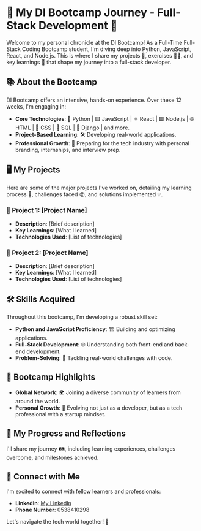# 🌟 My DI Bootcamp Journey - Full-Stack Development 🚀

Welcome to my personal chronicle at the DI Bootcamp! As a Full-Time Full-Stack Coding Bootcamp student, I'm diving deep into Python, JavaScript, React, and Node.js. This is where I share my projects 📁, exercises 🏋️‍♂️, and key learnings 📘 that shape my journey into a full-stack developer.

## 📚 About the Bootcamp

DI Bootcamp offers an intensive, hands-on experience. Over these 12 weeks, I'm engaging in:

- **Core Technologies**: 🐍 Python | 🟨 JavaScript | ⚛️ React | 🟩 Node.js | 🌐 HTML | 🎨 CSS | 💾 SQL | 🚀 Django | and more.
- **Project-Based Learning**: 🛠️ Developing real-world applications.
- **Professional Growth**: 💼 Preparing for the tech industry with personal branding, internships, and interview prep.

## 🖥️ My Projects

Here are some of the major projects I've worked on, detailing my learning process 🤔, challenges faced 😵, and solutions implemented 💡.

### 📌 Project 1: [Project Name]

- **Description**: [Brief description]
- **Key Learnings**: [What I learned]
- **Technologies Used**: [List of technologies]

### 📌 Project 2: [Project Name]

- **Description**: [Brief description]
- **Key Learnings**: [What I learned]
- **Technologies Used**: [List of technologies]

## 🛠 Skills Acquired

Throughout this bootcamp, I'm developing a robust skill set:

- **Python and JavaScript Proficiency**: 🏗 Building and optimizing applications.
- **Full-Stack Development**: 🌐 Understanding both front-end and back-end development.
- **Problem-Solving**: 🧩 Tackling real-world challenges with code.

## 🌟 Bootcamp Highlights

- **Global Network**: 🌍 Joining a diverse community of learners from around the world.
- **Personal Growth**: 🌱 Evolving not just as a developer, but as a tech professional with a startup mindset.

## 💭 My Progress and Reflections

I'll share my journey 🛤, including learning experiences, challenges overcome, and milestones achieved.

## 🤝 Connect with Me

I'm excited to connect with fellow learners and professionals:

- **LinkedIn**: [My LinkedIn](Your-LinkedIn-URL)
- **Phone Number**: 0538410298

Let's navigate the tech world together! 🚀

